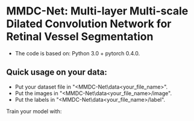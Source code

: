# MMDC-Net: Multi-layer Multi-scale Dilated Convolution Network for Retinal Vessel Segmentation


- The code is based on: Python 3.0 + pytorch 0.4.0.


## Quick usage on your data:

- Put your dataset file in "\<MMDC-Net\data\<your\_file\_name\>".
- Put the images in "\<MMDC-Net\data\<your\_file\_name\>/image".
- Put the labels in "\<MMDC-Net\data\<your\_file\_name\>/label".


Train your model with:



